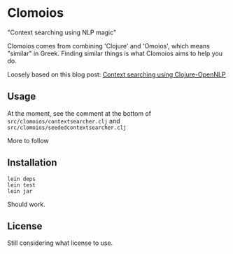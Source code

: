 # Clomoios

"Context searching using NLP magic"

Clomoios comes from combining 'Clojure' and 'Omoios', which means "similar" in
Greek. Finding similar things is what Clomoios aims to help you do.

Loosely based on this blog post: [Context searching using Clojure-OpenNLP](http://writequit.org/blog/?p=351)

## Usage

At the moment, see the comment at the bottom of `src/clomoios/contextsearcher.clj` and `src/clomoios/seededcontextsearcher.clj`

More to follow

## Installation

    lein deps
    lein test
    lein jar

Should work.

## License

Still considering what license to use.
